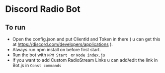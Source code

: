 # Discord Radio Bot

## To run 

- Open the config.json and put ClientId and Token in there ( u can get this at https://discord.com/developers/applications ).
- Always run npm install on before first start.
- Run the bot with ```NPM Start ``` or ```Node index.js```
- If you want to add Custom RadioStream Links u can add/edit the link in Bot.js in ```Const commands```

